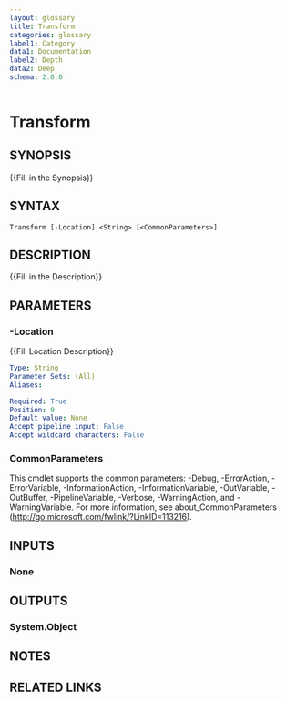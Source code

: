 ```yaml
---
layout: glossary
title: Transform
categories: glossary
label1: Category
data1: Documentation
label2: Depth
data2: Deep
schema: 2.0.0
---
```


# Transform

## SYNOPSIS
{{Fill in the Synopsis}}

## SYNTAX

```
Transform [-Location] <String> [<CommonParameters>]
```

## DESCRIPTION
{{Fill in the Description}}

## PARAMETERS

### -Location
{{Fill Location Description}}

```yaml
Type: String
Parameter Sets: (All)
Aliases:

Required: True
Position: 0
Default value: None
Accept pipeline input: False
Accept wildcard characters: False
```

### CommonParameters
This cmdlet supports the common parameters: -Debug, -ErrorAction, -ErrorVariable, -InformationAction, -InformationVariable, -OutVariable, -OutBuffer, -PipelineVariable, -Verbose, -WarningAction, and -WarningVariable.
For more information, see about_CommonParameters (http://go.microsoft.com/fwlink/?LinkID=113216).

## INPUTS

### None


## OUTPUTS

### System.Object

## NOTES

## RELATED LINKS
